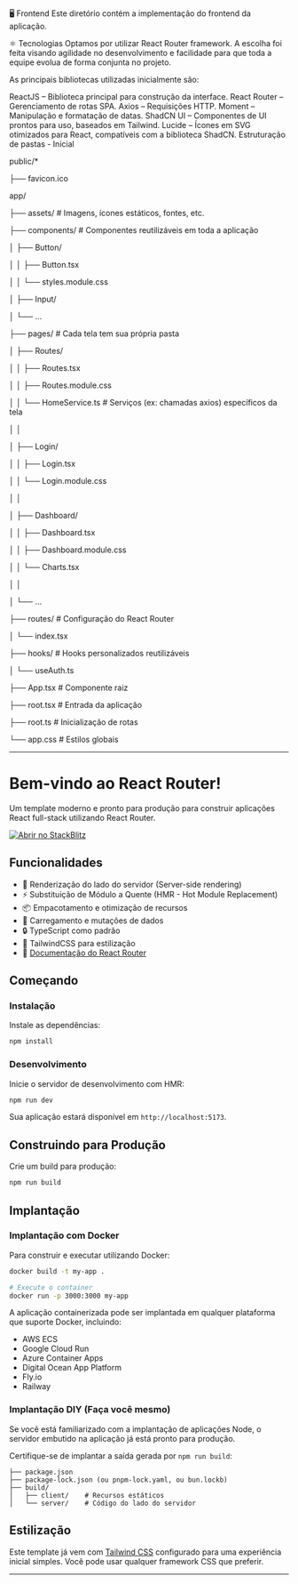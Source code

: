🖥️ Frontend
Este diretório contém a implementação do frontend da aplicação.

⚛️ Tecnologias
Optamos por utilizar React Router framework. A escolha foi feita visando agilidade no desenvolvimento e facilidade para que toda a equipe evolua de forma conjunta no projeto.

As principais bibliotecas utilizadas inicialmente são:

ReactJS – Biblioteca principal para construção da interface.
React Router – Gerenciamento de rotas SPA.
Axios – Requisições HTTP.
Moment – Manipulação e formatação de datas.
ShadCN UI – Componentes de UI prontos para uso, baseados em Tailwind.
Lucide – Ícones em SVG otimizados para React, compatíveis com a biblioteca ShadCN.
Estruturação de pastas - Inicial

public/\*

├── favicon.ico

app/

├── assets/ # Imagens, ícones estáticos, fontes, etc.

├── components/ # Componentes reutilizáveis em toda a aplicação

│ ├── Button/

│ │ ├── Button.tsx

│ │ └── styles.module.css

│ ├── Input/

│ └── ...

├── pages/ # Cada tela tem sua própria pasta

│ ├── Routes/

│ │ ├── Routes.tsx

│ │ ├── Routes.module.css

│ │ └── HomeService.ts # Serviços (ex: chamadas axios) específicos da tela

│ │

│ ├── Login/

│ │ ├── Login.tsx

│ │ └── Login.module.css

│ │

│ ├── Dashboard/

│ │ ├── Dashboard.tsx

│ │ ├── Dashboard.module.css

│ │ └── Charts.tsx

│ │

│ └── ...

├── routes/ # Configuração do React Router

│ └── index.tsx

├── hooks/ # Hooks personalizados reutilizáveis

│ └── useAuth.ts

├── App.tsx # Componente raiz

├── root.tsx # Entrada da aplicação

├── root.ts # Inicialização de rotas

└── app.css # Estilos globais

---

# Bem-vindo ao React Router!

Um template moderno e pronto para produção para construir aplicações React full-stack utilizando React Router.

[![Abrir no StackBlitz](https://developer.stackblitz.com/img/open_in_stackblitz.svg)](https://stackblitz.com/github/remix-run/react-router-templates/tree/main/default)

## Funcionalidades

- 🚀 Renderização do lado do servidor (Server-side rendering)
- ⚡️ Substituição de Módulo a Quente (HMR - Hot Module Replacement)
- 📦 Empacotamento e otimização de recursos
- 🔄 Carregamento e mutações de dados
- 🔒 TypeScript como padrão
- 🎉 TailwindCSS para estilização
- 📖 [Documentação do React Router](https://reactrouter.com/)

## Começando

### Instalação

Instale as dependências:

```bash
npm install
```

### Desenvolvimento

Inicie o servidor de desenvolvimento com HMR:

```bash
npm run dev
```

Sua aplicação estará disponível em `http://localhost:5173`.

## Construindo para Produção

Crie um build para produção:

```bash
npm run build
```

## Implantação

### Implantação com Docker

Para construir e executar utilizando Docker:

```bash
docker build -t my-app .

# Execute o container
docker run -p 3000:3000 my-app
```

A aplicação containerizada pode ser implantada em qualquer plataforma que suporte Docker, incluindo:

- AWS ECS
- Google Cloud Run
- Azure Container Apps
- Digital Ocean App Platform
- Fly.io
- Railway

### Implantação DIY (Faça você mesmo)

Se você está familiarizado com a implantação de aplicações Node, o servidor embutido na aplicação já está pronto para produção.

Certifique-se de implantar a saída gerada por `npm run build`:

```
├── package.json
├── package-lock.json (ou pnpm-lock.yaml, ou bun.lockb)
├── build/
│   ├── client/    # Recursos estáticos
│   └── server/    # Código do lado do servidor
```

## Estilização

Este template já vem com [Tailwind CSS](https://tailwindcss.com/) configurado para uma experiência inicial simples. Você pode usar qualquer framework CSS que preferir.

---
